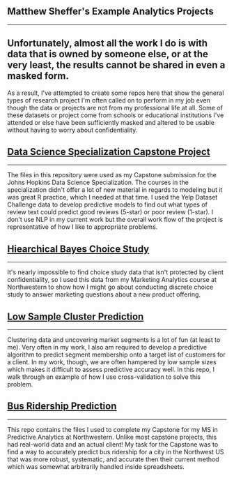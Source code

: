 Matthew Sheffer's Example Analytics Projects
--------------------------------------------

------------------------------------------------------------------------

Unfortunately, almost all the work I do is with data that is owned by someone else, or at the very least, the results cannot be shared in even a masked form.
-------------------------------------------------------------------------------------------------------------------------------------------------------------

As a result, I've attempted to create some repos here that show the
general types of research project I'm often called on to perform in my
job even though the data or projects are not from my professional life
at all. Some of these datasets or project come from schools or
educational institutions I've attended or else have been sufficiently
masked and altered to be usable without having to worry about
confidentiality.

[Data Science Specialization Capstone Project](https://github.com/msheffer2/Data-Science-Specialization)
--------------------------------------------------------------------------------------------------------

------------------------------------------------------------------------

The files in this repository were used as my Capstone submission for the
Johns Hopkins Data Science Specialization. The courses in the
specialization didn't offer a lot of new material in regards to modeling
but it was great R practice, which I needed at that time. I used the
Yelp Dataset Challenge data to develop predictive models to find out
what types of review text could predict good reviews (5-star) or poor
review (1-star). I don't use NLP in my current work but the overall work
flow of the project is representative of how I like to appropriate
problems.

[Hiearchical Bayes Choice Study](https://github.com/msheffer2/Hierarchical-Bayes-Choice-Study)
----------------------------------------------------------------------------------------------

------------------------------------------------------------------------

It's nearly impossible to find choice study data that isn't protected by
client confidentiality, so I used this data from my Marketing Analytics
course at Northwestern to show how I might go about conducting discrete
choice study to answer marketing questions about a new product offering.

[Low Sample Cluster Prediction](https://github.com/msheffer2/Hierarchical-Bayes-Choice-Study)
---------------------------------------------------------------------------------------------

------------------------------------------------------------------------

Clustering data and uncovering market segments is a lot of fun (at least
to me). Very often in my work, I also am required to develop a
predictive algorithm to predict segment membership onto a target list of
customers for a client. In my work, though, we are often hampered by low
sample sizes which makes it difficult to assess predictive accuracy
well. In this repo, I walk through an example of how I use
cross-validation to solve this problem.

[Bus Ridership Prediction](https://github.com/msheffer2/Bus-Ridership-Prediction)
---------------------------------------------------------------------------------

------------------------------------------------------------------------

This repo contains the files I used to complete my Capstone for my MS in
Predictive Analytics at Northwestern. Unlike most capstone projects,
this had real-world data and an actual client! My task for the Capstone
was to find a way to accurately predict bus ridership for a city in the
Northwest US that was more robust, systematic, and accurate then their
current method which was somewhat arbitrarily handled inside
spreadsheets.
